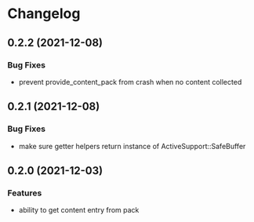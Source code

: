# Changelog

## 0.2.2 (2021-12-08)

### Bug Fixes

* prevent provide_content_pack from crash when no content collected

## 0.2.1 (2021-12-08)

### Bug Fixes

* make sure getter helpers return instance of ActiveSupport::SafeBuffer

## 0.2.0 (2021-12-03)

### Features

* ability to get content entry from pack
